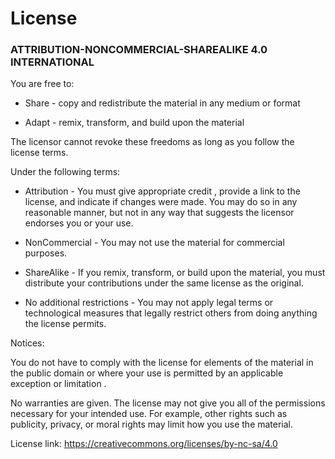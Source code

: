 # License

### ATTRIBUTION-NONCOMMERCIAL-SHAREALIKE 4.0 INTERNATIONAL

You are free to:

- Share - copy and redistribute the material in any medium or format

- Adapt - remix, transform, and build upon the material

The licensor cannot revoke these freedoms as long as you follow the license terms.

Under the following terms:

- Attribution - You must give appropriate credit , provide a link to the license, and indicate if changes were made. You may do so in any reasonable manner, but not in any way that suggests the licensor endorses you or your use.

- NonCommercial - You may not use the material for commercial purposes.

- ShareAlike - If you remix, transform, or build upon the material, you must distribute your contributions under the same license as the original.

- No additional restrictions - You may not apply legal terms or technological measures that legally restrict others from doing anything the license permits.

Notices:

You do not have to comply with the license for elements of the material in the public domain or where your use is permitted by an applicable exception or limitation .

No warranties are given. The license may not give you all of the permissions necessary for your intended use. For example, other rights such as publicity, privacy, or moral rights may limit how you use the material.

License link: https://creativecommons.org/licenses/by-nc-sa/4.0

